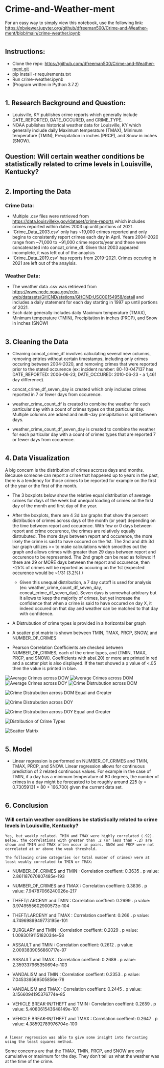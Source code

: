 # Crime-and-Weather-ment


For an easy way to simply view this notebook, use the following link:
https://nbviewer.jupyter.org/github/dfreeman500/Crime-and-Weather-ment/blob/main/crime-weather.ipynb

#
## Instructions:

* Clone the repo:  https://github.com/dfreeman500/Crime-and-Weather-ment.git
* pip install -r requirements.txt
* Run crime-weather.ipynb 
* (Program written in Python 3.7.2)

#
#


## 1. Research Background and Question:
* Louisville, KY publishes crime reports which generally include DATE_REPORTED, DATE_OCCURED, and CRIME_TYPE.
* NOAA publishes historical weather data for Louisville, KY which generally include daily Maximum temperature (TMAX), Minimum temperature (TMIN), Precipitation in inches (PRCP), and Snow in inches (SNOW).

## Question: Will certain weather conditions be statistically related to crime levels in Louisville, Kentucky?

#
## 2. Importing the Data

### Crime Data:
* Multiple .csv files were retrieved from  https://data.louisvilleky.gov/dataset/crime-reports which includes crimes reported within dates 2003 up until portions of 2021.
* 'Crime_Data_2003.csv' only has ~19,000 crimes reported and only begins to consistently report crimes each day in April. Years 2004-2020 range from ~71,000 to ~91,000 crime reports/year and these were concatenated into concat_crime_df. Given that 2003 appeared incomplete, it was left out of the anaylsis
* 'Crime_Data_2019.csv' has reports from 2019-2021. Crimes occuring in 2021 are left out of the anaylsis.


### Weather Data:
* The weather data .csv was retrieved from https://www.ncdc.noaa.gov/cdo-web/datasets/GHCND/stations/GHCND:USC00154958/detail and includes a daily statement for each day starting in 1997 up until portions of 2021.
* Each date generally includes daily Maximum temperature (TMAX), Minimum temperature (TMIN), Precipitation in inches (PRCP), and Snow in inches (SNOW)

#
## 3. Cleaning the Data
* Cleaning concat_crime_df involves calculating several new columns, removing entries without certain timestamps, including only crimes occuring between 2004-2020, and removing crimes that were reported prior to the stated occurence (ex: incident number: 80-10-047137 has DATE_REPORTED: 2006-06-23, DATE_OCCURED: 2010-06-23 - a 1,461 day difference).

* concat_crime_df_seven_day is created which only includes crimes reported in 7 or fewer days from occurence.

* weather_crime_count_df is created to combine the weather for each particular day with a count of crimes types on that particular day. Multiple columns are added and multi-day precipitation is split between days.

* weather_crime_count_df_seven_day is created to combine the weather for each particular day with a count of crimes types that are reported 7 or fewer days from occurence.

#

## 4. Data Visualization
A big concern is the distribution of crimes accross days and months. Because someone can report a crime that happened up to years in the past, there is a tendency for those crimes to be reported for example on the first of the year or the first of the month. 

* The 3 boxplots below show the relative equal distribution of average crimes for days of the week but unequal loading of crimes on the first day of the month and first day of the year. 

* After the boxplots, there are 4 3d bar graphs that show the percent distribution of crimes across days of the month (or year) depending on the time between report and occurence. With few or 0 days between report and crime occurence, the crimes are relatively equally distrubuted. The more days between report and occurence, the more likely the crime is said to have occured on the 1st.  The 2nd and 4th 3d bar graph utilizes >= to make calculations which smoothes out the graph and allows crimes with greater than 29 days between report and occurence to be represented. The 2nd graph can be read as follows: If there are 29 or MORE days between the report and occurence, then ~25% of crimes will be reported as occuring on the 1st (expected occurence would be ~1/31 (3.2%) )

    * Given this unequal distribution, a 7 day cutoff is used for analysis (ex: weather_crime_count_df_seven_day, concat_crime_df_seven_day). Seven days is somewhat arbitrary but it allows to keep the majority of crimes, but yet increase the confidence that when a crime is said to have occured on day X, it indeed occured on that day and weather can be matched to that day with confidence.

* A Distrubution of crime types is provided in a horizontal bar graph

* A scatter plot matrix is shown between TMIN, TMAX, PRCP, SNOW, and NUMBER_OF_CRIMES

* Pearson Correlation Coefficients are checked between NUMBER_OF_CRIMES, each of the crime types, and (TMIN, TMAX, PRCP, and SNOW). Coefficients with abs(.20) or more are printed in red and a scatter plot is also displayed. If the test showed a p value of <.05 then the value is printed in blue. 

![Average Crimes across DOW ](images/AvgCrimesDOW.png) 
![Average Crimes across DOM ](images/AvgCrimesDOM.png) 
![Average Crimes across DOY ](images/AvgCrimesDOY.png) 
![Crime Distrubution across DOM ](images/DistributionDOM.png)

![Crime Distrubution across DOM Equal and Greater ](images/DistributionDOMGreatEqual.png)

![Crime Distrubution across DOY](images/DistributionDOY.png)

![Crime Distrubution across DOY Equal and Greater ](images/DistributionDOYGreatEqual.png)

![Distribution of Crime Types](images/CrimeTypeDistribution.png)

![Scatter Matrix](images/ScatterMatrix.png)

#

## 5. Model

* Linear regression is performed on NUMBER_OF_CRIMES and TMIN, TMAX, PRCP, and SNOW. Linear regression allows for continuous prediction of 2 related continuous values. For example in the case of TMIN, if a day has a minimum temperature of 80 degrees, the number of crimes in a day might be forecasted to be roughly around 225 (y = 0.73059131 * 80 + 166.700) given the current data set.

 


#

## 6. Conclusion
### Will certain weather conditions be statistically related to crime levels in Louisville, Kentucky?
    Yes, but weakly related. TMIN and TMAX were highly correlated (.92). Below, the correlations with greater than .2 (or less than -.2) are shown and TMIN and TMAX often occur in pairs. SNOW and PRCP were not correlated at or above the weak threshold. 
    
    The following crime categories (or total number of crimes) were at least weakly correlated to TMIN or TMAX: 

* NUMBER_OF_CRIMES and TMIN : Correlation coeffient:  0.3635  . p value:  2.861187670807485e-193 
* NUMBER_OF_CRIMES and TMAX : Correlation coeffient:  0.3836  . p value:  7.94787066240026e-217 

* THEFT/LARCENY and TMIN : Correlation coeffient:  0.2699  . p value:  3.9749555602900573e-104 
* THEFT/LARCENY and TMAX : Correlation coeffient:  0.266  . p value:  4.7496989949773195e-101

* BURGLARY and TMIN : Correlation coeffient:  0.2029  . p value:  1.0093019115182034e-58 

* ASSAULT and TMIN : Correlation coeffient:  0.2612  . p value:  2.0093839056860717e-97 
* ASSAULT and TMAX : Correlation coeffient:  0.2689  . p value:  2.359337965350694e-103

* VANDALISM and TMIN : Correlation coeffient:  0.2353  . p value:  7.045336569505856e-79 
* VANDALISM and TMAX : Correlation coeffient:  0.2445  . p value:  3.1566094195376774e-85 

* VEHICLE BREAK-IN/THEFT and TMIN : Correlation coeffient:  0.2659  . p value:  5.408061543648149e-101 
* VEHICLE BREAK-IN/THEFT and TMAX : Correlation coeffient:  0.2647  . p value:  4.38592789976704e-100 
##
    A linear regression was able to give some insight into forcasting using the least squares method.


Some concerns are that the TMAX, TMIN, PRCP, and SNOW are only cumulative or maximum for the day. They don't tell us what the weather was at the time of the crime. 

#

<!-- * ### Louisville 'Hourly' weather data was scraped from https://www.wunderground.com/history/daily/KSDF/date/ using the following program: https://github.com/dfreeman500/Scrape-Wunderground
    * 'Wunderground_KSDF_weather_2004-2020.csv' provides weather data from 2004 until portions of 2021
    * In general, this provides at least 24 observations (including: temp, humidity, precipitation, etc) per day. One day has 0 information and one day has 84 observations. 
    * General Data issues/Concerns:
        * Days with less than 24 observations (particularly only 1-2) generally appear unreliable. For example '0' degrees is a common temp. The highest temps (ex: >130) or windspeeds (ex: >100) appear on days with only 1 or 2 observations.
        * In general, days with 24 or more observations appear to be reasonable (i.e. temps gradually change with each observation). One caveat to this is that occasionally, observations **appear** to be out of order. For example: an observation at 11:56 PM may appear as the first observation on the webpage for Day Z (within the AM section) but given the trend of temperature change, it may belong within Day Y's observation. However, because scraping is done per day/page, the 11:56 PM entry is tagged as Day Z when it likely should be Day Y.  -->

